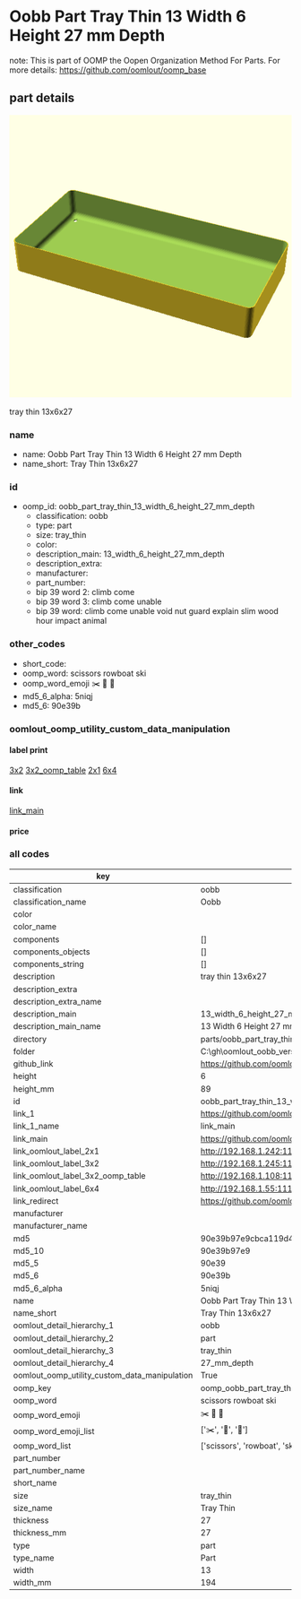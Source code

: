 # Oobb Part Tray Thin 13 Width 6 Height 27 mm Depth  

note: This is part of OOMP the Oopen Organization Method For Parts. For more details: https://github.com/oomlout/oomp_base

##  part details
  

[![](3dpr.png)](3dpr.png)

tray thin 13x6x27



### name
* name: Oobb Part Tray Thin 13 Width 6 Height 27 mm Depth
* name_short: Tray Thin 13x6x27 
### id
* oomp_id: oobb_part_tray_thin_13_width_6_height_27_mm_depth
  * classification: oobb
  * type: part
  * size: tray_thin
  * color: 
  * description_main: 13_width_6_height_27_mm_depth
  * description_extra: 
  * manufacturer: 
  * part_number: 
  * bip 39 word 2: climb come
  * bip 39 word 3: climb come unable
  * bip 39 word: climb come unable void nut guard explain slim wood hour impact animal

### other_codes
* short_code: 
* oomp_word: scissors rowboat ski
* oomp_word_emoji :scissors: :rowboat: :ski:
* md5_6_alpha: 5niqj
* md5_6: 90e39b






### oomlout_oomp_utility_custom_data_manipulation
#### label print
[3x2](http://192.168.1.245:1112/?label=oomp%205niqj)
[3x2_oomp_table](http://192.168.1.108:1112/?label=oomp%205niqj)
[2x1](http://192.168.1.242:1112/?label=oomp%205niqj)
[6x4](http://192.168.1.55:1112/?label=oomp%205niqj)    

#### link

[link_main](https://github.com/oomlout/oomlout_oobb_version_4_generated_parts/tree/main/navigation_oomp/oobb/part/tray_thin/13_width_6_height_27_mm_depth/part)                              

#### price







### all codes 
| key | value |  
| --- | --- |  
| classification | oobb |  
| classification_name | Oobb |  
| color |  |  
| color_name |  |  
| components | [] |  
| components_objects | [] |  
| components_string | [] |  
| description | tray thin 13x6x27 |  
| description_extra |  |  
| description_extra_name |  |  
| description_main | 13_width_6_height_27_mm_depth |  
| description_main_name | 13 Width 6 Height 27 mm Depth |  
| directory | parts/oobb_part_tray_thin_13_width_6_height_27_mm_depth |  
| folder | C:\gh\oomlout_oobb_version_4_generated_parts\parts\oobb_part_tray_thin_13_width_6_height_27_mm_depth |  
| github_link | https://github.com/oomlout/oomlout_oomp_part_src/tree/main/parts/oobb_part_tray_thin_13_width_6_height_27_mm_depth |  
| height | 6 |  
| height_mm | 89 |  
| id | oobb_part_tray_thin_13_width_6_height_27_mm_depth |  
| link_1 | https://github.com/oomlout/oomlout_oobb_version_4_generated_parts/tree/main/navigation_oomp/oobb/part/tray_thin/13_width_6_height_27_mm_depth/part |  
| link_1_name | link_main |  
| link_main | https://github.com/oomlout/oomlout_oobb_version_4_generated_parts/tree/main/navigation_oomp/oobb/part/tray_thin/13_width_6_height_27_mm_depth/part |  
| link_oomlout_label_2x1 | http://192.168.1.242:1112/?label=oomp%205niqj |  
| link_oomlout_label_3x2 | http://192.168.1.245:1112/?label=oomp%205niqj |  
| link_oomlout_label_3x2_oomp_table | http://192.168.1.108:1112/?label=oomp%205niqj |  
| link_oomlout_label_6x4 | http://192.168.1.55:1112/?label=oomp%205niqj |  
| link_redirect | https://github.com/oomlout/oomlout_oobb_version_4_generated_parts/tree/main/parts/oobb_tray_thin_13_06_27 |  
| manufacturer |  |  
| manufacturer_name |  |  
| md5 | 90e39b97e9cbca119d4bdf59d88b8158 |  
| md5_10 | 90e39b97e9 |  
| md5_5 | 90e39 |  
| md5_6 | 90e39b |  
| md5_6_alpha | 5niqj |  
| name | Oobb Part Tray Thin 13 Width 6 Height 27 mm Depth |  
| name_short | Tray Thin 13x6x27  |  
| oomlout_detail_hierarchy_1 | oobb |  
| oomlout_detail_hierarchy_2 | part |  
| oomlout_detail_hierarchy_3 | tray_thin |  
| oomlout_detail_hierarchy_4 | 27_mm_depth |  
| oomlout_oomp_utility_custom_data_manipulation | True |  
| oomp_key | oomp_oobb_part_tray_thin_13_width_6_height_27_mm_depth |  
| oomp_word | scissors rowboat ski |  
| oomp_word_emoji | :scissors: :rowboat: :ski: |  
| oomp_word_emoji_list | [':scissors:', ':rowboat:', ':ski:'] |  
| oomp_word_list | ['scissors', 'rowboat', 'ski'] |  
| part_number |  |  
| part_number_name |  |  
| short_name |  |  
| size | tray_thin |  
| size_name | Tray Thin |  
| thickness | 27 |  
| thickness_mm | 27 |  
| type | part |  
| type_name | Part |  
| width | 13 |  
| width_mm | 194 |  
